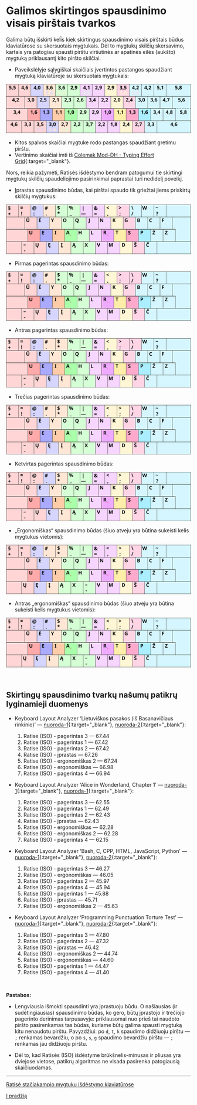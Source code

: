 # Galimos skirtingos spausdinimo visais pirštais tvarkos

Galima būtų išskirti keli̇̀s kiek skirtingus spausdinimo visais pirštais būdus klaviatūrose su skersuotais mygtukais. Dėl to mygtukų skilčių skersavimo, kartais yra patogiau spausti pirštu viršutinės ar apatinės eilės (aukšto) mygtuką priklausantį kito piršto skilčiai.

+ Paveikslėlyje sąlygiškai skaičiais įvertintos pastangos spaudžiant mygtuką klaviatūroje su skersuotais mygtukais:

![Mygtukų spaudimo skersuotų mygtukų klaviatūroje](images/skersuotu-iso-ansi-mygtuku-pastangos.svg)

   + Kitos spalvos skaičiai mygtuke rodo pastangas spaudžiant gretimu pirštu.
   + Vertinimo skaičiai imti iš [Colemak Mod-DH - Typing Effort Grid](https://colemakmods.github.io/mod-dh/model.html){:target="_blank"}.

Nors, reikia pažymėti, Ratisės išdėstymo bendram patogumui tie skirtingi mygtukų skilčių spaudeliojimo pasirinkimai paprastai turi nedidelį poveikį.

+ Įprastas spausdinimo būdas, kai pirštai spaudo tik griežtai jiems priskirtų skilčių mygtukus:

![Įprastas spausdinimo visais pirštais būdas skersuotų mygtukų klaviatūroje](images/ratise-spausdinimo-tvarka-iprasta.svg)

+ Pirmas pagerintas spausdinimo būdas:

![Pirmas pagerintas spausdinimo visais pirštais būdas skersuotų mygtukų klaviatūroje](images/ratise-spausdinimo-tvarka-p1.svg)

+ Antras pagerintas spausdinimo būdas:

![Antras pagerintas spausdinimo visais pirštais būdas skersuotų mygtukų klaviatūroje](images/ratise-spausdinimo-tvarka-p2.svg)

+ Trečias pagerintas spausdinimo būdas:

![Trečias pagerintas spausdinimo visais pirštais būdas skersuotų mygtukų klaviatūroje](images/ratise-spausdinimo-tvarka-p3.svg)

+ Ketvirtas pagerintas spausdinimo būdas:

![Ketvirtas pagerintas spausdinimo visais pirštais būdas skersuotų mygtukų klaviatūroje](images/ratise-spausdinimo-tvarka-p4.svg)

+ „Ergonomiškas“ spausdinimo būdas (šiuo atveju yra būtina sukeisti kelis mygtukus vietomis):

![Ergonomiškas spausdinimo visais pirštais būdas skersuotų mygtukų klaviatūroje](images/ratise-spausdinimo-tvarka-ergo.svg)

+ Antras „ergonomiškas“ spausdinimo būdas (šiuo atveju yra būtina sukeisti kelis mygtukus vietomis):

![Antras ergonomiškas spausdinimo visais pirštais būdas skersuotų mygtukų klaviatūroje](images/ratise-spausdinimo-tvarka-ergo2.svg)

<br>

## Skirtingų spausdinimo tvarkų našumų patikrų lyginamieji duomenys

+ Keyboard Layout Analyzer ‘Lietuviškos pasakos (iš Basanavičiaus rinkinio)’ — [nuoroda-1](http://patorjk.com/keyboard-layout-analyzer/#/load/G1jJSlSm){:target="_blank"}, [nuoroda-2](http://patorjk.com/keyboard-layout-analyzer/#/load/BhPmMVrc){:target="_blank"}:

   1. Ratise (ISO) - pagerintas 3 — 67.44
   2. Ratise (ISO) - pagerintas 1 — 67.42
   3. Ratise (ISO) - pagerintas 2 — 67.42
   4. Ratise (ISO) - įprastas — 67.26
   5. Ratise (ISO) - ergonomiškas 2 — 67.24
   6. Ratise (ISO) - ergonomiškas — 66.98
   7. Ratise (ISO) - pagerintas 4 — 66.94

+ Keyboard Layout Analyzer ‘Alice in Wonderland, Chapter 1’ — [nuoroda-1](http://patorjk.com/keyboard-layout-analyzer/#/load/ZZh9pGGh){:target="_blank"}, [nuoroda-1](http://patorjk.com/keyboard-layout-analyzer/#/load/l3k5cnVp){:target="_blank"}:

   1. Ratise (ISO) - pagerintas 3 — 62.55
   2. Ratise (ISO) - pagerintas 1 — 62.49
   3. Ratise (ISO) - pagerintas 2 — 62.43
   4. Ratise (ISO) - įprastas — 62.43
   5. Ratise (ISO) - ergonomiškas — 62.28
   6. Ratise (ISO) - ergonomiškas 2 — 62.28
   7. Ratise (ISO) - pagerintas 4 — 62.15

+ Keyboard Layout Analyzer ‘Bash, C, CPP, HTML, JavaScript, Python’ — [nuoroda-1](http://patorjk.com/keyboard-layout-analyzer/#/load/9sJMzGJX){:target="_blank"}, [nuoroda-2](http://patorjk.com/keyboard-layout-analyzer/#/load/5FJd6V6x){:target="_blank"}:

   1. Ratise (ISO) - pagerintas 3 — 46.27
   2. Ratise (ISO) - ergonomiškas — 46.05 
   3. Ratise (ISO) - pagerintas 2 — 45.97
   4. Ratise (ISO) - pagerintas 4 — 45.94
   5. Ratise (ISO) - pagerintas 1 — 45.88
   6. Ratise (ISO) - įprastas — 45.71
   7. Ratise (ISO) - ergonomiškas 2 — 45.63

+ Keyboard Layout Analyzer ‘Programming Punctuation Torture Test’ — [nuoroda-1](http://patorjk.com/keyboard-layout-analyzer/#/load/1hHNb7kL){:target="_blank"}, [nuoroda-2](http://patorjk.com/keyboard-layout-analyzer/#/load/q84SL6ln){:target="_blank"}:

   1. Ratise (ISO) - pagerintas 3 — 47.80
   2. Ratise (ISO) - pagerintas 2 — 47.32
   3. Ratise (ISO) - įprastas — 46.42
   4. Ratise (ISO) - ergonomiškas 2 — 44.74
   5. Ratise (ISO) - ergonomiškas — 44.60
   6. Ratise (ISO) - pagerintas 1 — 44.47
   7. Ratise (ISO) - pagerintas 4 — 41.40

<br>

__Pastabos:__

+ Lengviausia išmokti spausdinti yra įprastuoju būdu. O našiausias (ir sudėtingiausias) spausdinimo būdas, ko gero, būtų įprastojo ir trečiojo pagerinto derinimas tarpusavyje: priklausomai nuo prieš tai naudoto piršto pasirenkamas tas būdas, kuriame būtų galima spausti mygtuką kitu nenaudotu pirštu. Pavyzdžiui: po ```d```, ```t```, ```k``` spaudimo didžiuoju pirštu — ```;``` renkamas bevardžiu, o po ```š```, ```s```, ```g``` spaudimo bevardžiu pirštu — ```;``` renkamas jau didžiuoju pirštu.

+ Dėl to, kad Ratisės (ISO) išdėstyme brūkšnelis-minusas ir pliusas yra dviejose vietose, patikrų algoritmas ne visada pasirenka patogiausią skaičiuodamas.

-----------------------------------------

[Ratisė stačiakampio mygtukų išdėstymo klaviatūrose](ratise-staciakampese-klaviaturose.md)

[Į pradžią](../README.md)

